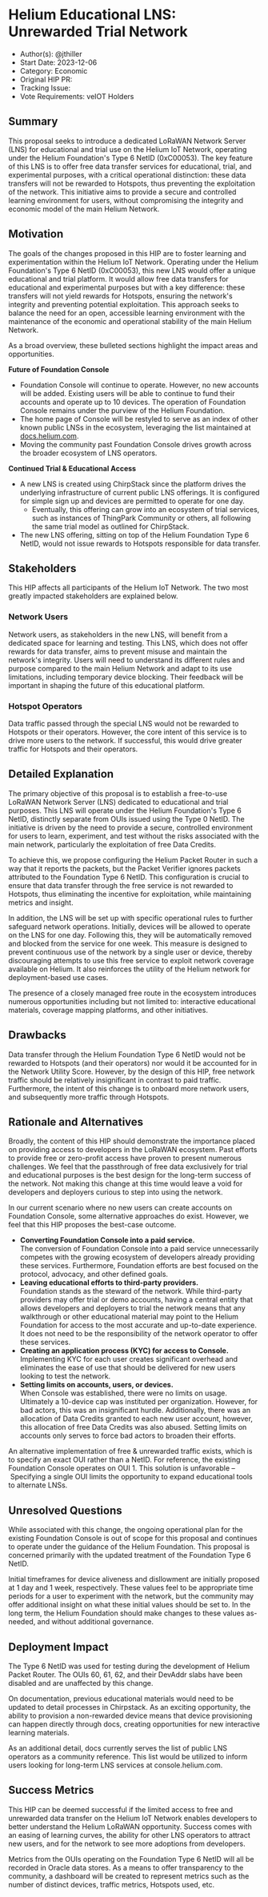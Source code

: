 # Helium Educational LNS: Unrewarded Trial Network

- Author(s): @jthiller
- Start Date: 2023-12-06
- Category: Economic
- Original HIP PR: <!-- leave this empty; maintainer will fill in ID of this pull request -->
- Tracking Issue: <!-- leave this empty; maintainer will create a discussion issue -->
- Vote Requirements: veIOT Holders

## Summary

This proposal seeks to introduce a dedicated LoRaWAN Network Server (LNS) for educational and trial use on the Helium IoT Network, operating under the Helium Foundation's Type 6 NetID (0xC00053). The key feature of this LNS is to offer free data transfer services for educational, trial, and experimental purposes, with a critical operational distinction: these data transfers will not be rewarded to Hotspots, thus preventing the exploitation of the network. This initiative aims to provide a secure and controlled learning environment for users, without compromising the integrity and economic model of the main Helium Network.

## Motivation

The goals of the changes proposed in this HIP are to foster learning and experimentation within the Helium IoT Network. Operating under the Helium Foundation's Type 6 NetID (0xC00053), this new LNS would offer a unique educational and trial platform. It would allow free data transfers for educational and experimental purposes but with a key difference: these transfers will not yield rewards for Hotspots, ensuring the network's integrity and preventing potential exploitation. This approach seeks to balance the need for an open, accessible learning environment with the maintenance of the economic and operational stability of the main Helium Network.

As a broad overview, these bulleted sections highlight the impact areas and opportunities.

**Future of Foundation Console**
- Foundation Console will continue to operate. However, no new accounts will be added. Existing users will be able to continue to fund their accounts and operate up to 10 devices. The operation of Foundation Console remains under the purview of the Helium Foundation.
- The home page of Console will be restyled to serve as an index of other known public LNSs in the ecosystem, leveraging the list maintained at [docs.helium.com](https://docs.helium.com/iot/find-a-lns-provider).
- Moving the community past Foundation Console drives growth across the broader ecosystem of LNS operators.

**Continued Trial & Educational Access**
- A new LNS is created using ChirpStack since the platform drives the underlying infrastructure of current public LNS offerings. It is configured for simple sign up and devices are permitted to operate for one day.
  - Eventually, this offering can grow into an ecosystem of trial services, such as instances of ThingPark Community or others, all following the same trial model as outlined for ChirpStack.
- The new LNS offering, sitting on top of the Helium Foundation Type 6 NetID, would not issue rewards to Hotspots responsible for data transfer.

## Stakeholders

This HIP affects all participants of the Helium IoT Network. The two most greatly impacted stakeholders are explained below.

### Network Users
Network users, as stakeholders in the new LNS, will benefit from a dedicated space for learning and testing. This LNS, which does not offer rewards for data transfer, aims to prevent misuse and maintain the network's integrity. Users will need to understand its different rules and purpose compared to the main Helium Network and adapt to its use limitations, including temporary device blocking. Their feedback will be important in shaping the future of this educational platform.

### Hotspot Operators
Data traffic passed through the special LNS would not be rewarded to Hotspots or their operators. However, the core intent of this service is to drive more users to the network. If successful, this would drive greater traffic for Hotspots and their operators.

## Detailed Explanation

The primary objective of this proposal is to establish a free-to-use LoRaWAN Network Server (LNS) dedicated to educational and trial purposes. This LNS will operate under the Helium Foundation's Type 6 NetID, distinctly separate from OUIs issued using the Type 0 NetID. The initiative is driven by the need to provide a secure, controlled environment for users to learn, experiment, and test without the risks associated with the main network, particularly the exploitation of free Data Credits.

To achieve this, we propose configuring the Helium Packet Router in such a way that it reports the packets, but the Packet Verifier ignores packets attributed to the Foundation Type 6 NetID. This configuration is crucial to ensure that data transfer through the free service is not rewarded to Hotspots, thus eliminating the incentive for exploitation, while maintaining metrics and insight.

In addition, the LNS will be set up with specific operational rules to further safeguard network operations. Initially, devices will be allowed to operate on the LNS for one day. Following this, they will be automatically removed and blocked from the service for one week. This measure is designed to prevent continuous use of the network by a single user or device, thereby discouraging attempts to use this free service to exploit network coverage available on Helium. It also reinforces the utility of the Helium network for deployment-based use cases.

The presence of a closely managed free route in the ecosystem introduces numerous opportunities including but not limited to: interactive educational materials, coverage mapping platforms, and other initiatives.

## Drawbacks

Data transfer through the Helium Foundation Type 6 NetID would not be rewarded to Hotspots (and their operators) nor would it be accounted for in the Network Utility Score. However, by the design of this HIP, free network traffic should be relatively insignificant in contrast to paid traffic. Furthermore, the intent of this change is to onboard more network users, and subsequently more traffic through Hotspots.

## Rationale and Alternatives

Broadly, the content of this HIP should demonstrate the importance placed on providing access to developers in the LoRaWAN ecosystem. Past efforts to provide free or zero-profit access have proven to present numerous challenges. We feel that the passthrough of free data exclusively for trial and educational purposes is the best design for the long-term success of the network. Not making this change at this time would leave a void for developers and deployers curious to step into using the network.

In our current scenario where no new users can create accounts on Foundation Console, some alternative approaches do exist. However, we feel that this HIP proposes the best-case outcome.

- **Converting Foundation Console into a paid service.**  
  The conversion of Foundation Console into a paid service unnecessarily competes with the growing ecosystem of developers already providing these services. Furthermore, Foundation efforts are best focused on the protocol, advocacy, and other defined goals.
- **Leaving educational efforts to third-party providers.**  
  Foundation stands as the steward of the network. While third-party providers may offer trial or demo accounts, having a central entity that allows developers and deployers to trial the network means that any walkthrough or other educational material may point to the Helium Foundation for access to the most accurate and up-to-date experience. It does not need to be the responsibility of the network operator to offer these services.
- **Creating an application process (KYC) for access to Console.**  
  Implementing KYC for each user creates significant overhead and eliminates the ease of use that should be delivered for new users looking to test the network.
- **Setting limits on accounts, users, or devices.**  
  When Console was established, there were no limits on usage. Ultimately a 10-device cap was instituted per organization. However, for bad actors, this was an insignificant hurdle. Additionally, there was an allocation of Data Credits granted to each new user account, however, this allocation of free Data Credits was also abused. Setting limits on accounts only serves to force bad actors to broaden their efforts.

An alternative implementation of free & unrewarded traffic exists, which is to specify an exact OUI rather than a NetID. For reference, the existing Foundation Console operates on OUI 1. This solution is unfavorable – Specifying a single OUI limits the opportunity to expand educational tools to alternate LNSs.

## Unresolved Questions

While associated with this change, the ongoing operational plan for the existing Foundation Console is out of scope for this proposal and continues to operate under the guidance of the Helium Foundation. This proposal is concerned primarily with the updated treatment of the Foundation Type 6 NetID.

Initial timeframes for device aliveness and disllowment are initially proposed at 1 day and 1 week, respectively. These values feel to be appropriate time periods for a user to experiment with the network, but the community may offer additional insight on what these initial values should be set to. In the long term, the Helium Foundation should make changes to these values as-needed, and without additional governance.

## Deployment Impact

The Type 6 NetID was used for testing during the development of Helium Packet Router. The OUIs 60, 61, 62, and their DevAddr slabs have been disabled and are unaffected by this change.

On documentation, previous educational materials would need to be updated to detail processes in Chirpstack. As an exciting opportunity, the ability to provision a non-rewarded device means that device provisioning can happen directly through docs, creating opportunities for new interactive learning materials.

As an additional detail, docs currently serves the list of public LNS operators as a community reference. This list would be utilized to inform users looking for long-term LNS services at console.helium.com.

## Success Metrics

This HIP can be deemed successful if the limited access to free and unrewarded data transfer on the Helium IoT Network enables developers to better understand the Helium LoRaWAN opportunity. Success comes with an easing of learning curves, the ability for other LNS operators to attract new users, and for the network to see more adoptions from developers.

Metrics from the OUIs operating on the Foundation Type 6 NetID will all be recorded in Oracle data stores. As a means to offer transparency to the community, a dashboard will be created to represent metrics such as the number of distinct devices, traffic metrics, Hotspots used, etc.
